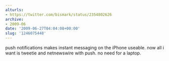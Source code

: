 ```yaml
---
alturls:
- https://twitter.com/bismark/status/2354802626
archive:
- 2009-06
date: '2009-06-27T04:04:08+00:00'
slug: '1246075448'
---
```


push notifications makes instant messaging on the iPhone useable. now all i want is tweetie and netnewswire with push. no need for a laptop.

